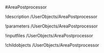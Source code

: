 <!-- MOOSE Object Documentation Stub: Remove this when content is added. -->
#AreaPostprocessor

!description /UserObjects/AreaPostprocessor

!parameters /UserObjects/AreaPostprocessor

!inputfiles /UserObjects/AreaPostprocessor

!childobjects /UserObjects/AreaPostprocessor
